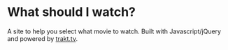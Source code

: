 What should I watch?
====

A site to help you select what movie to watch. Built with Javascript/jQuery and powered by [trakt.tv](http://trakt.tv).
